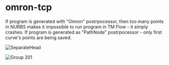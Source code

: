# omron-tcp


If program is generated with "Omron" postrpocessor, then too many points in NURBS makes it impossible to run program in TM Flow - it simply crashes. 
If program is generated as "PathNode" postrpocessor - only first curve's points are being saved. 

![SeparateHead](https://github.com/m112521/omron-tcp/assets/85460283/db7a606e-f19f-4e26-8a3a-3d77f3341ec7)


![Group 201](https://github.com/m112521/omron-tcp/assets/85460283/9e4bbf00-c4ed-4b9a-aacb-c505caaa1320)


